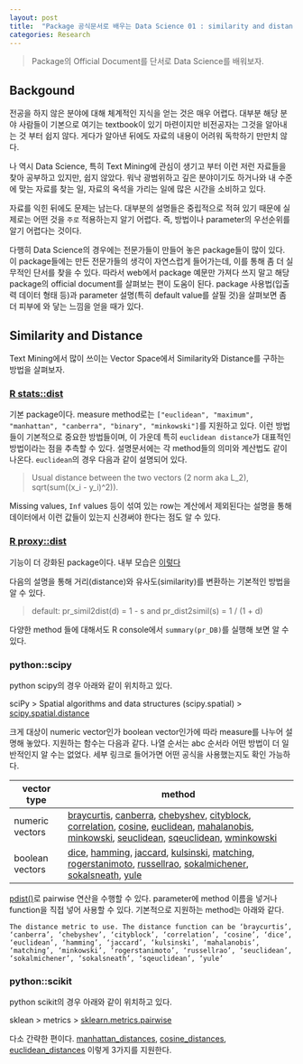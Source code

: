 ```yaml
---
layout: post
title:  "Package 공식문서로 배우는 Data Science 01 : similarity and distance"
categories: Research
---
```


> Package의 Official Document를 단서로 Data Science를 배워보자. 

## Backgound

전공을 하지 않은 분야에 대해 체계적인 지식을 얻는 것은 매우 어렵다. 대부분 해당 분야 사람들이 기본으로 여기는 textbook이 있기 마련이지만 비전공자는 그것을 알아내는 것 부터 쉽지 않다. 게다가 알아낸 뒤에도 자료의 내용이 어려워 독학하기 만만치 않다. 

나 역시 Data Science, 특히 Text Mining에 관심이 생기고 부터 이런 저런 자료들을 찾아 공부하고 있지만, 쉽지 않았다. 워낙 광범위하고 깊은 분야이기도 하거나와 내 수준에 맞는 자료를 찾는 일, 자료의 옥석을 가리는 일에 많은 시간을 소비하고 있다. 

자료를 익힌 뒤에도 문제는 남는다. 대부분의 설명들은 중립적으로 적혀 있기 때문에 실제로는 어떤 것을 `주로` 적용하는지 알기 어렵다. 즉, 방법이나 parameter의 우선순위를 알기 어렵다는 것이다. 

다행히 Data Science의 경우에는 전문가들이 만들어 놓은 package들이 많이 있다. 이 package들에는 만든 전문가들의 생각이 자연스럽게 들어가는데, 이를 통해 좀 더 실무적인 단서를 찾을 수 있다. 따라서 web에서 package 예문만 가져다 쓰지 말고 해당 package의 official document를 살펴보는 편이 도움이 된다. package 사용법(입출력 데이터 형태 등)과 parameter 설명(특히 default value를 살필 것)을 살펴보면 좀 더 피부에 와 닿는 느낌을 얻을 때가 있다. 

## Similarity and Distance

Text Mining에서 많이 쓰이는 Vector Space에서 Similarity와 Distance를 구하는 방법을 살펴보자. 

###  [R stats::dist](https://stat.ethz.ch/R-manual/R-devel/library/stats/html/dist.html)

기본 package이다. measure method로는 `["euclidean", "maximum", "manhattan", "canberra", "binary", "minkowski"]`를 지원하고 있다. 이런 방법들이 기본적으로 중요한 방법들이며, 이 가운데 특히 `euclidean distance`가 대표적인 방법이라는 점을 추측할 수 있다. 설명문서에는 각 method들의 의미와 계산법도 같이 나온다. `euclidean`의 경우 다음과 같이 설명되어 있다.  

> Usual distance between the two vectors (2 norm aka L_2), sqrt(sum((x_i - y_i)^2)).

Missing values, `Inf` values 등이 섞여 있는 row는 계산에서 제외된다는 설명을 통해 데이터에서 이런 값들이 있는지 신경써야 한다는 점도 알 수 있다. 

### [R proxy::dist](http://finzi.psych.upenn.edu/library/proxy/html/dist.html)

기능이 더 강화된 package이다. 내부 모습은 [이렇다](https://github.com/cran/proxy/blob/master/R/dist.R)

다음의 설명을 통해 거리(distance)와 유사도(similarity)를 변환하는 기본적인 방법을 알 수 있다. 

> default: pr_simil2dist(d) = 1 - s and pr_dist2simil(s) = 1 / (1 + d)

다양한 method 들에 대해서도 R console에서 `summary(pr_DB)`를 실행해 보면 알 수 있다. 


### python::scipy

python scipy의 경우 아래와 같이 위치하고 있다. 

sciPy > Spatial algorithms and data structures (scipy.spatial) > [scipy.spatial.distance](https://docs.scipy.org/doc/scipy/reference/spatial.distance.html)

크게 대상이 numeric vector인가 boolean vector인가에 따라 measure를 나누어 설명해 놓았다. 지원하는 함수는 다음과 같다. 나열 순서는 abc 순서라 어떤 방법이 더 일반적인지 알 수는 없었다. 세부 링크로 들어가면 어떤 공식을 사용했는지도 확인 가능하다. 

| vector type     | method                                                                                                                                  |
|-----------------|-----------------------------------------------------------------------------------------------------------------------------------------|
| numeric vectors | [braycurtis](https://goo.gl/2w7Kft), [canberra](https://goo.gl/S53Gbt), [chebyshev](https://goo.gl/iPdvkn), [cityblock](https://goo.gl/yQwRAv), [correlation](https://goo.gl/mcCkiq), [cosine](https://goo.gl/GoJJcn), [euclidean](https://goo.gl/Pk4334), [mahalanobis](https://goo.gl/neiy1f), [minkowski](https://goo.gl/HRCvjx), [seuclidean](https://goo.gl/BBnKJ2), [sqeuclidean](https://goo.gl/2a2GXM), [wminkowski](https://goo.gl/JE3ZeH) |
| boolean vectors | [dice](https://goo.gl/b6TzTp), [hamming](https://goo.gl/M4bo9d), [jaccard](https://goo.gl/BmgDw2), [kulsinski](https://goo.gl/pCN9vN), [matching](https://goo.gl/w8bWrk), [rogerstanimoto](https://goo.gl/9tBBTa), [russellrao](https://goo.gl/9w6yD6), [sokalmichener](https://goo.gl/iLWist), [sokalsneath](https://goo.gl/hVuWCE), [yule](https://goo.gl/ewPrv2)                               |

[pdist()](https://goo.gl/83jm1N)로 pairwise 연산을 수행할 수 있다. parameter에 method 이름을 넣거나 function을 직접 넣어 사용할 수 있다. 기본적으로 지원하는 method는 아래와 같다. 

```
The distance metric to use. The distance function can be ‘braycurtis’, ‘canberra’, ‘chebyshev’, ‘cityblock’, ‘correlation’, ‘cosine’, ‘dice’, ‘euclidean’, ‘hamming’, ‘jaccard’, ‘kulsinski’, ‘mahalanobis’, ‘matching’, ‘minkowski’, ‘rogerstanimoto’, ‘russellrao’, ‘seuclidean’, ‘sokalmichener’, ‘sokalsneath’, ‘sqeuclidean’, ‘yule’
```

### python::scikit

python scikit의 경우 아래와 같이 위치하고 있다. 

sklean > metrics > [sklearn.metrics.pairwise](http://scikit-learn.org/stable/modules/classes.html#module-sklearn.metrics.pairwise)


다소 간략한 편이다. [manhattan_distances](https://goo.gl/LgHvKh), [cosine_distances](https://goo.gl/9aXazS), [euclidean_distances](https://goo.gl/AKDct1) 이렇게 3가지를 지원한다. 
